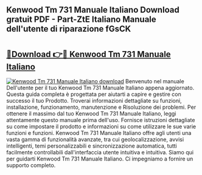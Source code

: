 ## Kenwood Tm 731 Manuale Italiano Download gratuit PDF - Part-ZtE Italiano Manuale dell'utente di riparazione fGsCK

# <h2><a href="http://df9z821.blite.top/?on=Kenwood+Tm+731+Manuale+Italiano">🔗Download 👉🔴 Kenwood Tm 731 Manuale Italiano</a></h2>

[![Kenwood Tm 731 Manuale Italiano download](https://i.imgur.com/lujVjoI.png)](http://df9z821.blite.top/?on=Kenwood+Tm+731+Manuale+Italiano)
Benvenuto nel manuale Dell'utente per il tuo Kenwood Tm 731 Manuale Italiano appena aggiornato. Questa guida completa è progettata per aiutarti a capire e gestire con successo il tuo Prodotto. Troverai informazioni dettagliate su funzioni, installazione, funzionamento, manutenzione e Risoluzione dei problemi. Per ottenere il massimo dal tuo Kenwood Tm 731 Manuale Italiano, leggi attentamente questo manuale prima dell'uso. Fornisce istruzioni dettagliate su come impostare il prodotto e informazioni su come utilizzare le sue varie funzioni e funzioni. Kenwood Tm 731 Manuale Italiano offre agli utenti una vasta gamma di funzionalità avanzate, tra cui geolocalizzazione, avvisi intelligenti, temi personalizzabili e sincronizzazione automatica, tutti facilmente controllabili dall'interfaccia utente intuitiva e intuitiva. Siamo qui per guidarti Kenwood Tm 731 Manuale Italiano. Ci impegniamo a fornire un supporto completo.
